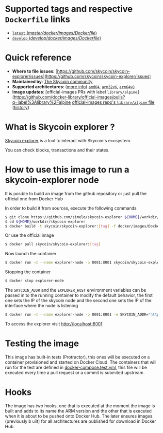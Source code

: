 # Supported tags and respective `Dockerfile` links

-	[`latest` (*master/docker/images/Dockerfile*)](https://github.com/skycoin/skycoin-explorer/blob/master/docker/images/Dockerfile)
-	[`develop` (*develop/docker/images/Dockerfile*)](https://github.com/skycoin/skycoin-explorer/blob/develop/docker/images/Dockerfile)

# Quick reference

-	**Where to file issues**:
	[https://github.com/skycoin/skycoin-explorer/issues](https://github.com/skycoin/skycoin-explorer/issues)
-	**Maintained by**:
	[The Skycoin community](https://github.com/skycoin/skycoin-explorer)
-	**Supported architectures**: ([more info](https://github.com/docker-library/official-images#architectures-other-than-amd64))
	[`amd64`](https://hub.docker.com/r/skycoin/skycoin-explorer), [`arm32v6`](https://hub.docker.com/r/skycoin/skycoin-explorer), [`arm64v8`](https://hub.docker.com/r/skycoin/skycoin-explorer)
-	**Image updates**:
	[official-images PRs with label `library/alpine`](https://github.com/docker-library/official-images/pulls?q=label%3Alibrary%2Falpine
	[official-images repo's `library/alpine` file](https://github.com/docker-library/official-images/blob/master/library/alpine) ([history](https://github.com/docker-library/official-images/commits/master/library/alpine))

<!--
-	**Published image artifact details**:
	[repo-info repo's `repos/alpine/` directory](https://github.com/docker-library/repo-info/blob/master/repos/alpine) ([history](https://github.com/docker-library/repo-info/commits/master/repos/alpine))
	(image metadata, transfer size, etc)
-->

# What is Skycoin explorer ?
[Skycoin explorer](https://explorer.skycoin.com) is a tool to interact with Skycoin's ecosystem.

You can check blocks, transactions and their states.

# How to use this image to run a skycoin-explorer node

It is posible to build an image from the github repository or just pull the official one from Docker Hub

In order to build it from sources, execute the following commands

```sh
$ git clone https://github.com/simelo/skycoin-explorer ${HOME}/workdir/skycoin-explorer
$ cd ${HOME}/workdir/skycoin-explorer
$ docker build -t skycoin/skycoin-explorer:[tag] -f docker/images/Dockerfile .
```

Or use the official image

```sh
$ docker pull skycoin/skycoin-explorer:[tag]
```

Now launch the container

```sh
$ docker run -d --name explorer-node -p 8001:8001 skycoin/skycoin-explorer:[tag]
```

Stopping the container

```sh
$ docker stop explorer-node
```

The `SKYCOIN_ADDR` and the `EXPLORER_HOST` environment variables can be passed in
to the running container to modify the default behavior, the first one sets the IP of the skycoin node and the second one sets the IP of the interface where the node is listening

```sh
$ docker run -d --name explorer-node -p 8001:8001 -e SKYCOIN_ADDR="http://192.168.1.1:6420" skycoin/skycoin-explorer:[tag]
```

To access the explorer visit [http://localhost:8001](http://localhost:8001)

# Testing the image

This image has built-in tests (Protractor), this ones will be executed on a container provisioned and started on Docker Cloud. The containers that will run for the test are defined in [docker-compose.test.yml](./docker-compose.test.yml), this file will be executed every time a pull request or a commit is submited upstream.

# Hooks

The image has two hooks, one that is executed at the moment the image is built and adds to its name the ARM version and the other that is executed when it is about to be pushed onto Docker Hub. The later ensures images (previously b uilt) for all architectures are published for download in Docker Hub.
